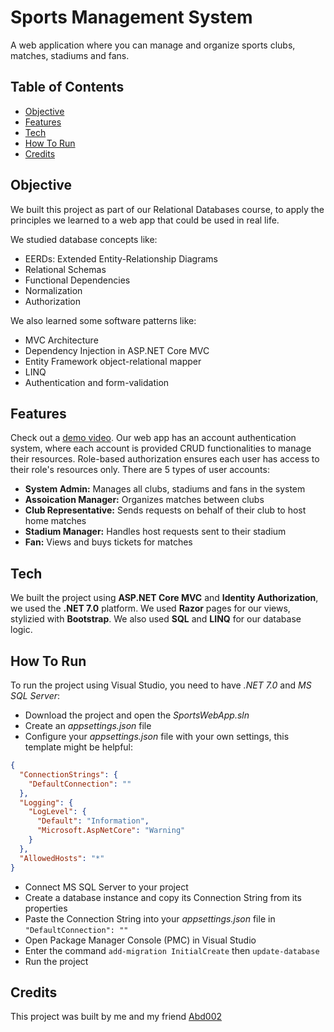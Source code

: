 # Sports Management System

A web application where you can manage and organize sports clubs, matches, stadiums and fans.

## Table of Contents

- [Objective](https://github.com/m0hossam/sports-management-system#objective)
- [Features](https://github.com/m0hossam/sports-management-system#features)
- [Tech](https://github.com/m0hossam/sports-management-system#tech)
- [How To Run](https://github.com/m0hossam/sports-management-system#how-to-run)
- [Credits](https://github.com/m0hossam/sports-management-system#credits)

## Objective

We built this project as part of our Relational Databases course, to apply the principles we learned to a web app that could be used in real life.

We studied database concepts like:
- EERDs: Extended Entity-Relationship Diagrams 
- Relational Schemas
- Functional Dependencies
- Normalization
- Authorization

We also learned some software patterns like:
- MVC Architecture
- Dependency Injection in ASP.NET Core MVC
- Entity Framework object-relational mapper
- LINQ
- Authentication and form-validation

## Features

Check out a [demo video](https://www.linkedin.com/posts/activity-7127735782198435840-tXdM?utm_source=share&utm_medium=member_desktop).
Our web app has an account authentication system, where each account is provided CRUD functionalities to manage their resources. 
Role-based authorization ensures each user has access to their role's resources only.
There are 5 types of user accounts:
-  **System Admin:** Manages all clubs, stadiums and fans in the system
-  **Assoication Manager:** Organizes matches between clubs
-  **Club Representative:** Sends requests on behalf of their club to host home matches
-  **Stadium Manager:** Handles host requests sent to their stadium
-  **Fan:** Views and buys tickets for matches

## Tech

We built the project using **ASP.NET Core MVC** and **Identity Authorization**, we used the **.NET 7.0** platform.
We used **Razor** pages for our views, stylizied with **Bootstrap**. We also used **SQL** and **LINQ** for our database logic.

## How To Run

To run the project using Visual Studio, you need to have _.NET 7.0_ and _MS SQL Server_: 
- Download the project and open the _SportsWebApp.sln_
- Create an _appsettings.json_ file
- Configure your _appsettings.json_ file with your own settings, this template might be helpful:
```json
{
  "ConnectionStrings": {
    "DefaultConnection": ""
  },
  "Logging": {
    "LogLevel": {
      "Default": "Information",
      "Microsoft.AspNetCore": "Warning"
    }
  },
  "AllowedHosts": "*"
}
```
- Connect MS SQL Server to your project
- Create a database instance and copy its Connection String from its properties
- Paste the Connection String into your _appsettings.json_ file in `"DefaultConnection": ""`
- Open Package Manager Console (PMC) in Visual Studio
- Enter the command `add-migration InitialCreate` then `update-database`
- Run the project

## Credits

This project was built by me and my friend [Abd002](https://github.com/Abd002)
